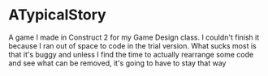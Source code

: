 # ATypicalStory
A game I made in Construct 2 for my Game Design class. I couldn't finish it because I ran out of space to code in the trial version. What sucks most is that it's buggy and unless I find the time to actually rearrange some code and see what can be removed, it's going to have to stay that way
